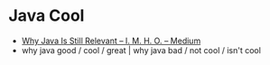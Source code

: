 # Java Cool
- [Why Java Is Still Relevant – I. M. H. O. – Medium](https://medium.com/i-m-h-o/why-java-is-still-relevant-da3b2c180e9c)
- why java good / cool / great | why java bad / not cool / isn't cool
